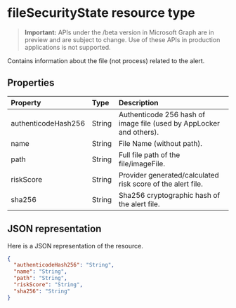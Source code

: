 # fileSecurityState resource type

 > **Important:** APIs under the /beta version in Microsoft Graph are in preview and are subject to change. Use of these APIs in production applications is not supported.

Contains information about the file (not process) related to the alert.

## Properties

| Property   | Type|Description|
|:---------------|:--------|:----------|
|authenticodeHash256|String|Authenticode 256 hash of image file (used by AppLocker and others).|
|name|String|File Name (without path).|
|path|String|Full file path of the file/imageFile.|
|riskScore|String|Provider generated/calculated risk score of the alert file.|
|sha256|String|Sha256 cryptographic hash of the alert file.|

## JSON representation

Here is a JSON representation of the resource.

<!-- {
  "blockType": "resource",
  "optionalProperties": [

  ],
  "@odata.type": "microsoft.graph.fileSecurityState"
}-->

```json
{
  "authenticodeHash256": "String",
  "name": "String",
  "path": "String",
  "riskScore": "String",
  "sha256": "String"
}

```

<!-- uuid: 8fcb5dbc-d5aa-4681-8e31-b001d5168d79
2015-10-25 14:57:30 UTC -->
<!-- {
  "type": "#page.annotation",
  "description": "fileSecurityState resource",
  "keywords": "",
  "section": "documentation",
  "tocPath": ""
}-->